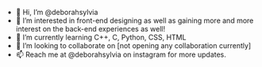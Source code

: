 - 👋 Hi, I’m @deborahsylvia
- 👀 I’m interested in front-end designing as well as gaining more and more interest on the back-end experiences as well!
- 🌱 I’m currently learning C++, C, Python, CSS, HTML
- 💞️ I’m looking to collaborate on [not opening any collaboration currently]
- 📫 Reach me at @deborahsylvia on instagram for more updates.

<!---
deborahsylvia/deborahsylvia is a ✨ special ✨ repository because its `README.md` (this file) appears on your GitHub profile.
You can click the Preview link to take a look at your changes.
--->
